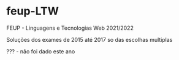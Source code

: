 # feup-LTW

FEUP - Linguagens e Tecnologias Web 2021/2022

Soluções dos exames de 2015 até 2017 so das escolhas multiplas

??? - não foi dado este ano
